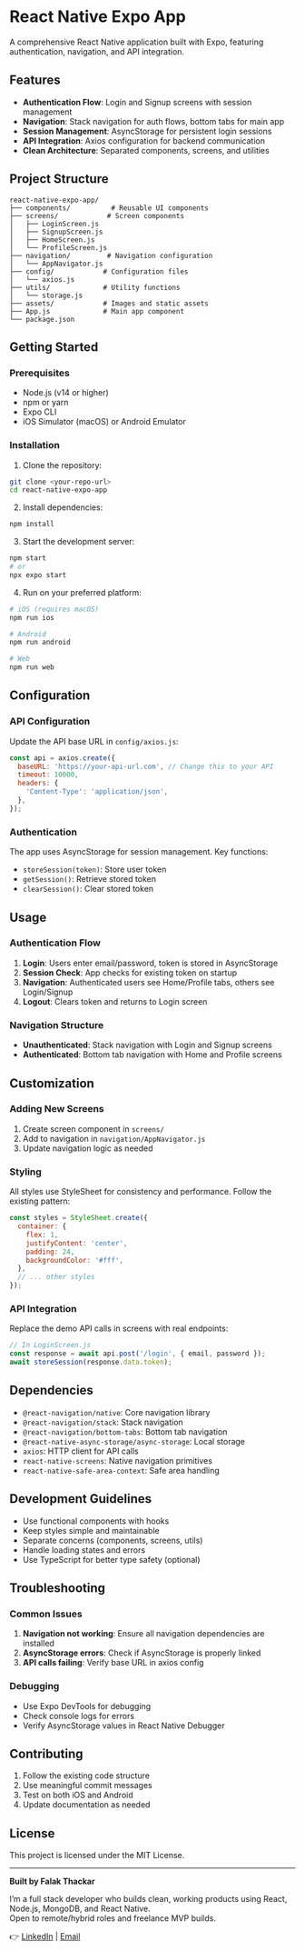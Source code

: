 # React Native Expo App

A comprehensive React Native application built with Expo, featuring authentication, navigation, and API integration.

## Features

- **Authentication Flow**: Login and Signup screens with session management
- **Navigation**: Stack navigation for auth flows, bottom tabs for main app
- **Session Management**: AsyncStorage for persistent login sessions
- **API Integration**: Axios configuration for backend communication
- **Clean Architecture**: Separated components, screens, and utilities

## Project Structure

```
react-native-expo-app/
├── components/          # Reusable UI components
├── screens/            # Screen components
│   ├── LoginScreen.js
│   ├── SignupScreen.js
│   ├── HomeScreen.js
│   └── ProfileScreen.js
├── navigation/         # Navigation configuration
│   └── AppNavigator.js
├── config/            # Configuration files
│   └── axios.js
├── utils/             # Utility functions
│   └── storage.js
├── assets/            # Images and static assets
├── App.js             # Main app component
└── package.json
```

## Getting Started

### Prerequisites

- Node.js (v14 or higher)
- npm or yarn
- Expo CLI
- iOS Simulator (macOS) or Android Emulator

### Installation

1. Clone the repository:
```bash
git clone <your-repo-url>
cd react-native-expo-app
```

2. Install dependencies:
```bash
npm install
```

3. Start the development server:
```bash
npm start
# or
npx expo start
```

4. Run on your preferred platform:
```bash
# iOS (requires macOS)
npm run ios

# Android
npm run android

# Web
npm run web
```

## Configuration

### API Configuration

Update the API base URL in `config/axios.js`:

```javascript
const api = axios.create({
  baseURL: 'https://your-api-url.com', // Change this to your API
  timeout: 10000,
  headers: {
    'Content-Type': 'application/json',
  },
});
```

### Authentication

The app uses AsyncStorage for session management. Key functions:

- `storeSession(token)`: Store user token
- `getSession()`: Retrieve stored token
- `clearSession()`: Clear stored token

## Usage

### Authentication Flow

1. **Login**: Users enter email/password, token is stored in AsyncStorage
2. **Session Check**: App checks for existing token on startup
3. **Navigation**: Authenticated users see Home/Profile tabs, others see Login/Signup
4. **Logout**: Clears token and returns to Login screen

### Navigation Structure

- **Unauthenticated**: Stack navigation with Login and Signup screens
- **Authenticated**: Bottom tab navigation with Home and Profile screens

## Customization

### Adding New Screens

1. Create screen component in `screens/`
2. Add to navigation in `navigation/AppNavigator.js`
3. Update navigation logic as needed

### Styling

All styles use StyleSheet for consistency and performance. Follow the existing pattern:

```javascript
const styles = StyleSheet.create({
  container: {
    flex: 1,
    justifyContent: 'center',
    padding: 24,
    backgroundColor: '#fff',
  },
  // ... other styles
});
```

### API Integration

Replace the demo API calls in screens with real endpoints:

```javascript
// In LoginScreen.js
const response = await api.post('/login', { email, password });
await storeSession(response.data.token);
```

## Dependencies

- `@react-navigation/native`: Core navigation library
- `@react-navigation/stack`: Stack navigation
- `@react-navigation/bottom-tabs`: Bottom tab navigation
- `@react-native-async-storage/async-storage`: Local storage
- `axios`: HTTP client for API calls
- `react-native-screens`: Native navigation primitives
- `react-native-safe-area-context`: Safe area handling

## Development Guidelines

- Use functional components with hooks
- Keep styles simple and maintainable
- Separate concerns (components, screens, utils)
- Handle loading states and errors
- Use TypeScript for better type safety (optional)

## Troubleshooting

### Common Issues

1. **Navigation not working**: Ensure all navigation dependencies are installed
2. **AsyncStorage errors**: Check if AsyncStorage is properly linked
3. **API calls failing**: Verify base URL in axios config

### Debugging

- Use Expo DevTools for debugging
- Check console logs for errors
- Verify AsyncStorage values in React Native Debugger

## Contributing

1. Follow the existing code structure
2. Use meaningful commit messages
3. Test on both iOS and Android
4. Update documentation as needed

## License

This project is licensed under the MIT License. 

---

**Built by Falak Thackar**

I’m a full stack developer who builds clean, working products using React, Node.js, MongoDB, and React Native.  
Open to remote/hybrid roles and freelance MVP builds.

👉 [LinkedIn](https://linkedin.com/in/falakthackar) | [Email](mailto:falakthackar@gmail.com)
